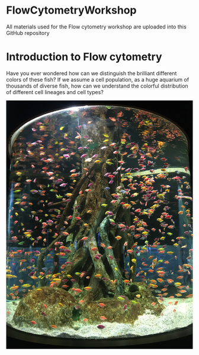 # FlowCytometryWorkshop
All materials used for the Flow cytometry workshop are uploaded into this GitHub repository

# Introduction to Flow cytometry
Have you ever wondered how can we distinguish the brilliant different colors of these fish? 
If we assume a cell population, as a huge aquarium of thousands of diverse fish, how can we understand the colorful distribution of different cell lineages and cell types?

![alt text](https://github.com/Soroushstr/FlowCytometryWorkshop/blob/91b53c2338d2356d518297abc4afe9cff52c6521/IMG_0133%20(1).JPG)

